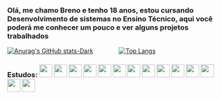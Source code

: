 <h3> Olá, me chamo Breno e tenho 18 anos, estou cursando Desenvolvimento de sistemas no Ensino Técnico, aqui você poderá me conhecer um pouco e ver alguns projetos trabalhados</h3>

[![Anurag's GitHub stats-Dark](https://github-readme-stats.vercel.app/api?username=Breno-lisboa-Souza&hide=contribs,prs&show_icons=true&theme=dark#gh-dark-mode-only)](https://github.com/anuraghazra/github-readme-stats#gh-dark-mode-only)&nbsp;&nbsp;&nbsp;&nbsp;&nbsp;&nbsp;&nbsp;&nbsp;&nbsp;&nbsp;&nbsp;&nbsp;&nbsp;&nbsp;
[![Top Langs](https://github-readme-stats.vercel.app/api/top-langs/?username=anuraghazra&layout=compact)](https://github.com/anuraghazra/github-readme-stats)

<h3>Estudos: 
  <img width="30px" heigth="30px" src="https://cdn.jsdelivr.net/gh/devicons/devicon/icons/csharp/csharp-original.svg" />
  <img width="30px" heigth="30px" src="https://cdn.jsdelivr.net/gh/devicons/devicon/icons/cplusplus/cplusplus-original.svg" />
  <img width="30px" heigth="30px" src="https://cdn.jsdelivr.net/gh/devicons/devicon/icons/html5/html5-original.svg" />
  <img width="30px" heigth="30px" src="https://cdn.jsdelivr.net/gh/devicons/devicon/icons/css3/css3-original.svg" />
  <img width="30px" heigth="30px" src="https://cdn.jsdelivr.net/gh/devicons/devicon/icons/vscode/vscode-original.svg" />
    <img width="30px" heigth="30px" src="https://cdn.jsdelivr.net/gh/devicons/devicon/icons/javascript/javascript-original.svg" />
  <img width="30px" heigth="30px" src="https://cdn.jsdelivr.net/gh/devicons/devicon/icons/typescript/typescript-original.svg" />
  <img width="30px" heigth="30px" src="https://cdn.jsdelivr.net/gh/devicons/devicon/icons/angularjs/angularjs-plain.svg"/> 
  <img width="30px" heigth="30px" src="https://cdn.jsdelivr.net/gh/devicons/devicon/icons/bootstrap/bootstrap-original.svg"/>
  <img width="30px" heigth="30px" src="https://cdn.jsdelivr.net/gh/devicons/devicon/icons/nodejs/nodejs-original.svg" />
  <img width="30px" heigth="30px" src="https://cdn.jsdelivr.net/gh/devicons/devicon/icons/androidstudio/androidstudio-original.svg" />
  <img width="30px" heigth="30px" src="https://cdn.jsdelivr.net/gh/devicons/devicon/icons/figma/figma-original.svg" />
  <img width="30px" heigth="30px" src="https://cdn.jsdelivr.net/gh/devicons/devicon/icons/mysql/mysql-original.svg" />
  <img width="30px" heigth="30px" src="https://cdn.jsdelivr.net/gh/devicons/devicon/icons/microsoftsqlserver/microsoftsqlserver-plain.svg" />




</h3>
